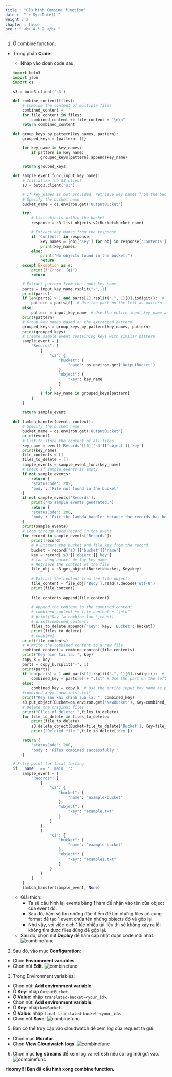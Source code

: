 ```yaml
---
title : "Cấu hình Combine function"
date :  "`r Sys.Date()`" 
weight : 2
chapter : false
pre : " <b> 4.3.2 </b> "
---
```


1. Ở combine function:
  + Trong phần **Code**:
    + Nhập vào đoạn code sau:
    ```python
    import boto3
    import json
    import os

    s3 = boto3.client('s3')

    def combine_content(files):
        # Combine the content of multiple files
        combined_content = ''
        for file_content in files:
            combined_content += file_content + "\n\n"
        return combined_content

    def group_keys_by_pattern(key_names, pattern):
        grouped_keys = {pattern: []}

        for key_name in key_names:
            if pattern in key_name:
                grouped_keys[pattern].append(key_name)

        return grouped_keys

    def sample_event_func(input_key_name):
        # Initialize the S3 client
        s3 = boto3.client('s3')

        # If key_names is not provided, retrieve key names from the bucket
        # Specify the bucket name
        bucket_name = os.environ.get('OutputBucket')

        try:
            # List objects within the bucket
            response = s3.list_objects_v2(Bucket=bucket_name)

            # Extract key names from the response
            if 'Contents' in response:
                key_names = [obj['Key'] for obj in response['Contents']]
                print(key_names)
            else:
                print("No objects found in the bucket.")
                return
        except Exception as e:
            print(f"Error: {e}")
            return

        # Extract pattern from the input key name
        parts = input_key_name.rsplit("-", 1)
        print(parts)
        if len(parts) > 1 and parts[1].rsplit(".", 1)[0].isdigit():  # Check if the part on the right is not a number
            pattern = parts[0]  # Use the part on the left as pattern
        else:
            pattern = input_key_name  # Use the entire input_key_name as pattern
        print(pattern)
        # Group key names based on the extracted pattern
        grouped_keys = group_keys_by_pattern(key_names, pattern)
        print(grouped_keys)
        # Create sample event containing keys with similar pattern
        sample_event = {
            "Records": [
                {
                    "s3": {
                        "bucket": {
                            "name": os.environ.get('OutputBucket')
                        },
                        "object": {
                            "key": key_name
                        }
                    }
                } for key_name in grouped_keys[pattern]
            ]
        }

        return sample_event
        
    def lambda_handler(event, context):
        # Specify the bucket name
        bucket_name = os.environ.get('OutputBucket')
        print(event)
        # List to store the content of all files
        key_name = event['Records'][0]['s3']['object']['key']
        print(key_name)
        file_contents = []
        files_to_delete = []
        sample_events = sample_event_func(key_name)
        # Check if sample_events is empty
        if not sample_events:
            return {
            'statusCode': 205,
            'body': 'File not found in the bucket'
        }
        if not sample_events['Records']:
            print("No sample events generated.")
            return {
            'statusCode': 206,
            'body': 'Exit the lambda_handler because the records has been handled'
        }
        print(sample_events)
        # Loop through each record in the event
        for record in sample_events['Records']:
            print(record)
            # # Extract the bucket and file key from the record
            bucket = record['s3']['bucket']['name']
            key = record['s3']['object']['key']
            # tan dung bucket de lay key name
            # Retrieve the content of the file
            file_obj = s3.get_object(Bucket=bucket, Key=key)
            
            # Extract the content from the file object
            file_content = file_obj['Body'].read().decode('utf-8')
            print(file_content)
            
            file_contents.append(file_content)
            
            # Append the content to the combined content
            # combined_content += file_content + "\n\n"
            # print("Day la combine lan ",count)
            # print(combined_content)
            files_to_delete.append({'Key': key, 'Bucket': bucket})
            print(files_to_delete)
            # count+=1
        print(file_contents)
        # # Write the combined content to a new file
        combined_content = combine_content(file_contents)
        print("Key hien tai la: ", key)
        copy_k = key
        parts = copy_k.rsplit("-", 1)
        print(parts)
        if len(parts) > 1 and parts[1].rsplit(".", 1)[0].isdigit():  # Check if the part on the right is not a number
            combined_key = parts[0] + ".txt" # Use the part on the left as pattern
        else:
            combined_key = copy_k  # Use the entire input_key_name as pattern
        #combined_key= "new_ielst.txt"
        print("Key sau khi chinh sua la: ", combined_key)
        s3.put_object(Bucket=os.environ.get('NewBucket'), Key=combined_key, Body=combined_content.encode('utf-8'))
        # Delete the original files
        print("Files of delete: ",files_to_delete)
        for file_to_delete in files_to_delete:
            print(file_to_delete)
            s3.delete_object(Bucket=file_to_delete['Bucket'], Key=file_to_delete['Key'])
            print("Deleted file ",file_to_delete['Key'])
            
        return {
            'statusCode': 200,
            'body': 'Files combined successfully!'
        }

    # Entry point for local testing
    if __name__ == '__main__':
        sample_event = {
            "Records": [
                {
                    "s3": {
                        "bucket": {
                            "name": "example-bucket"
                        },
                        "object": {
                            "key": "example.txt"
                        }
                    }
                },
                {
                    "s3": {
                        "bucket": {
                            "name": "example-bucket"
                        },
                        "object": {
                            "key": "example1.txt"
                        }
                    }
                }
            ]
        }
        lambda_handler(sample_event, None)
    ```

    + Giải thích:
        + Ta sẽ cấu hình lại events bằng 1 hàm để nhận vào tên của object của event đó.
        + Sau đó, hàm sẽ tìm những đặc điểm để tìm những files có cùng format để tạo 1 event chứa tên những objects đó và gộp lại.
        + Như vậy, với việc dịch 1 lúc nhiều tài liệu thì sẽ không xảy ra lỗi không tìm được files đúng để gộp lại.
    + Sau đó, chọn nút **Deploy** để hàm cập nhật đoạn code mới nhất.
![combinefunc](/images/4.s3/004-combine.png)

2. Sau đó, vào mục **Configuration**:
  + Chọn **Environment variables**.
  + Chọn nút **Edit**.
![combinefunc](/images/4.s3/005-combine.png)
3. Trong Environment variables:
  + Chọn nút: **Add environment variable**.
  + Ở **Key**: nhập ```OutputBucket```.
  + Ở **Value**: nhập  ```translated-bucket-<your_id>```.
  + Chọn nút: **Add environment variable**.
  + Ở **Key**: nhập ```NewBucket```.
  + Ở **Value**: nhập  ```final-translated-bucket-<your_id>```. 
  + Chọn nút **Save**.
![combinefunc](/images/4.s3/006-combine.png)
5. Bạn có thể truy cập vào cloudwatch để xem log của request ta gửi:
  + Chọn mục **Monitor**.
  + Chọn **View Cloudwatch logs**.
![combinefunc](/images/4.s3/007-combine.png)
6. Chọn mục **log streams** để xem log và refresh nếu có log mới gửi vào.
![combinefunc](/images/4.s3/008-combine.png)

**Hooray!!! Bạn đã cấu hình xong combine function.**

